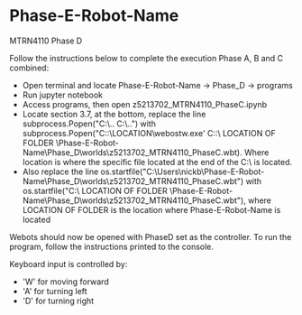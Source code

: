 # Phase-E-Robot-Name
MTRN4110 Phase D

Follow the instructions below to complete the execution Phase A, B and C combined:
- Open terminal and locate Phase-E-Robot-Name -> Phase_D -> programs 
- Run jupyter notebook 
- Access programs, then open z5213702_MTRN4110_PhaseC.ipynb
- Locate section 3.7, at the bottom, replace the line subprocess.Popen("C:\\.. C:\\..") with subprocess.Popen("C::\\LOCATION\\webostw.exe' C::\\ LOCATION OF FOLDER \\Phase-E-Robot-Name\\Phase_D\\worlds\\z5213702_MTRN4110_PhaseC.wbt). Where location is where the specific file located at the end of the C:\\ is located.
- Also replace the line os.startfile("C:\\Users\\nickb\\Phase-E-Robot-Name\\Phase_D\\worlds\\z5213702_MTRN4110_PhaseC.wbt") with os.startfile("C:\\ LOCATION OF FOLDER \\Phase-E-Robot-Name\\Phase_D\\worlds\\z5213702_MTRN4110_PhaseC.wbt"), where LOCATION OF FOLDER is the location where Phase-E-Robot-Name is located

Webots should now be opened with PhaseD set as the controller. To run the program, follow the instructions printed to the console.

Keyboard input is controlled by:
- 'W' for moving forward
- 'A' for turning left
- 'D' for turning right

